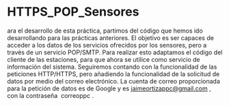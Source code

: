 # HTTPS_POP_Sensores
ara el desarrollo de esta práctica, partimos del código que hemos ido desarrollando para las prácticas anteriores. El objetivo es ser capaces de acceder a los datos de los servicios ofrecidos por los sensores, pero a través de un servicio POP/SMTP. Para realizar esto adaptamos el código del cliente de las estaciones, para que ahora se utilice como servicio de información del sistema. Seguiremos contando con la funcionalidad de las peticiones HTTP/HTTPS, pero añadiendo la funcionalidad de la solicitud de datos por medio del correo electrónico. La cuenta de correo proporcionada para la petición de datos es de Google y es jaimeortizappc@gmail.com , ​ con la contraseña ​ correoppc . ​
